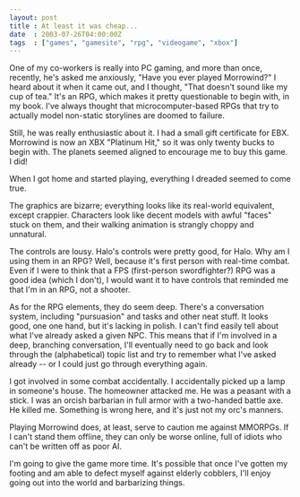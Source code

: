 ```yaml
---
layout: post
title : At least it was cheap...
date  : 2003-07-26T04:00:00Z
tags  : ["games", "gamesite", "rpg", "videogame", "xbox"]
---
```

One of my co-workers is really into PC gaming, and more than once, recently, he's asked me anxiously, "Have you ever played Morrowind?"  I heard about it when it came out, and I thought, "That doesn't sound like my cup of tea."  It's an RPG, which makes it pretty questionable to begin with, in my book.  I've always thought that microcomputer-based RPGs that try to actually model non-static storylines are doomed to failure.

Still, he was really enthusiastic about it.  I had a small gift certificate for EBX.  Morrowind is now an XBX "Platinum Hit," so it was only twenty bucks to begin with.  The planets seemed aligned to encourage me to buy this game.  I did!

When I got home and started playing, everything I dreaded seemed to come true.

The graphics are bizarre; everything looks like its real-world equivalent, except crappier.  Characters look like decent models with awful "faces" stuck on them, and their walking animation is strangly choppy and unnatural.  

The controls are lousy.  Halo's controls were pretty good, for Halo.  Why am I using them in an RPG?  Well, because it's first person with real-time combat. Even if I were to think that a FPS (first-person swordfighter?) RPG was a good idea (which I don't), I would want it to have controls that reminded me that I'm in an RPG, not a shooter.

As for the RPG elements, they do seem deep.  There's a conversation system, including "pursuasion" and tasks and other neat stuff.  It looks good, one one hand, but it's lacking in polish.  I can't find easily tell about what I've already asked a given NPC.  This means that if I'm involved in a deep, branching conversation, I'll eventually need to go back and look through the (alphabetical) topic list and try to remember what I've asked already -- or I could just go through everything again.

I got involved in some combat accidentally.  I accidentally picked up a lamp in someone's house.  The homeowner attacked me.  He was a peasant with a stick.  I was an orcish barbarian in full armor with a two-handed battle axe.  He killed me.  Something is wrong here, and it's just not my orc's manners.

Playing Morrowind does, at least, serve to caution me against MMORPGs.  If I can't stand them offline, they can only be worse online, full of idiots who can't be written off as poor AI.

I'm going to give the game more time.  It's possible that once I've gotten my footing and am able to defect myself against elderly cobblers, I'll enjoy going out into the world and barbarizing things.

